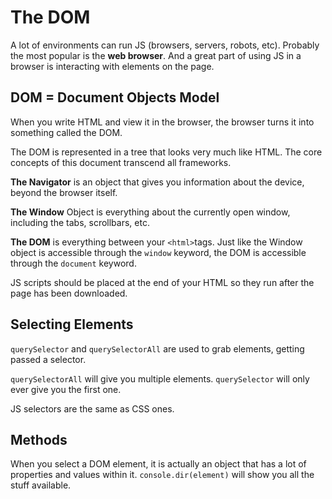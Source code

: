 # The DOM

A lot of environments can run JS (browsers, servers, robots, etc). Probably the most popular is the **web browser**. And a great part of using JS in a browser is interacting with elements on the page. 

## DOM = Document Objects Model
When you write HTML and view it in the browser, the browser turns it into something called the DOM.

The DOM is represented in a tree that looks very much like HTML. The core concepts of this document transcend all frameworks. 

**The Navigator** is an object that gives you information about the device, beyond the browser itself. 

**The Window** Object is
everything about the currently open window, including the tabs, scrollbars, etc. 

**The DOM** is everything between your `<html>`tags. Just like the Window object is accessible through the `window` keyword, the DOM is accessible through the `document` keyword. 

JS scripts should be placed at the end of your HTML so they run after the page has been downloaded.

## Selecting Elements


`querySelector` and `querySelectorAll` are used to grab elements, getting passed a selector. 

`querySelectorAll` will give you multiple elements. 
`querySelector` will only ever give you the first one.

JS selectors are the same as CSS ones. 

## Methods
When you select a DOM element, it is actually an object that has a lot of properties and values within it. `console.dir(element)` will show you all the stuff available. 